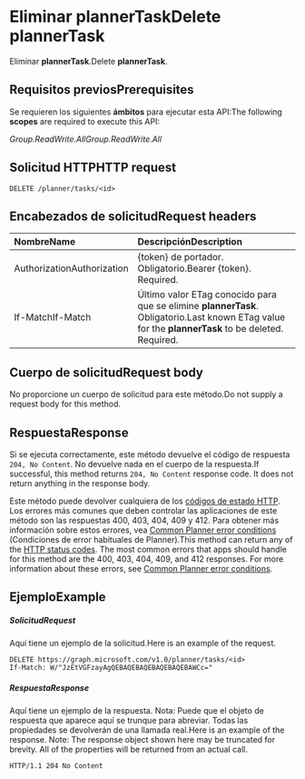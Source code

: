 # <a name="delete-plannertask"></a><span data-ttu-id="fed19-101">Eliminar plannerTask</span><span class="sxs-lookup"><span data-stu-id="fed19-101">Delete plannerTask</span></span>

<span data-ttu-id="fed19-102">Eliminar **plannerTask**.</span><span class="sxs-lookup"><span data-stu-id="fed19-102">Delete **plannerTask**.</span></span>
## <a name="prerequisites"></a><span data-ttu-id="fed19-103">Requisitos previos</span><span class="sxs-lookup"><span data-stu-id="fed19-103">Prerequisites</span></span>
<span data-ttu-id="fed19-104">Se requieren los siguientes **ámbitos** para ejecutar esta API:</span><span class="sxs-lookup"><span data-stu-id="fed19-104">The following **scopes** are required to execute this API:</span></span> 

<span data-ttu-id="fed19-105">*Group.ReadWrite.All*</span><span class="sxs-lookup"><span data-stu-id="fed19-105">*Group.ReadWrite.All*</span></span>
## <a name="http-request"></a><span data-ttu-id="fed19-106">Solicitud HTTP</span><span class="sxs-lookup"><span data-stu-id="fed19-106">HTTP request</span></span>
<!-- { "blockType": "ignored" } -->
```http
DELETE /planner/tasks/<id>
```
## <a name="request-headers"></a><span data-ttu-id="fed19-107">Encabezados de solicitud</span><span class="sxs-lookup"><span data-stu-id="fed19-107">Request headers</span></span>
| <span data-ttu-id="fed19-108">Nombre</span><span class="sxs-lookup"><span data-stu-id="fed19-108">Name</span></span>       | <span data-ttu-id="fed19-109">Descripción</span><span class="sxs-lookup"><span data-stu-id="fed19-109">Description</span></span>|
|:---------------|:----------|
| <span data-ttu-id="fed19-110">Authorization</span><span class="sxs-lookup"><span data-stu-id="fed19-110">Authorization</span></span>  | <span data-ttu-id="fed19-p101">{token} de portador. Obligatorio.</span><span class="sxs-lookup"><span data-stu-id="fed19-p101">Bearer {token}. Required.</span></span> |
| <span data-ttu-id="fed19-113">If-Match</span><span class="sxs-lookup"><span data-stu-id="fed19-113">If-Match</span></span>  | <span data-ttu-id="fed19-p102">Último valor ETag conocido para que se elimine **plannerTask**. Obligatorio.</span><span class="sxs-lookup"><span data-stu-id="fed19-p102">Last known ETag value for the **plannerTask** to be deleted. Required.</span></span>|

## <a name="request-body"></a><span data-ttu-id="fed19-116">Cuerpo de solicitud</span><span class="sxs-lookup"><span data-stu-id="fed19-116">Request body</span></span>
<span data-ttu-id="fed19-117">No proporcione un cuerpo de solicitud para este método.</span><span class="sxs-lookup"><span data-stu-id="fed19-117">Do not supply a request body for this method.</span></span>

## <a name="response"></a><span data-ttu-id="fed19-118">Respuesta</span><span class="sxs-lookup"><span data-stu-id="fed19-118">Response</span></span>

<span data-ttu-id="fed19-p103">Si se ejecuta correctamente, este método devuelve el código de respuesta `204, No Content`. No devuelve nada en el cuerpo de la respuesta.</span><span class="sxs-lookup"><span data-stu-id="fed19-p103">If successful, this method returns `204, No Content` response code. It does not return anything in the response body.</span></span>

<span data-ttu-id="fed19-p104">Este método puede devolver cualquiera de los [códigos de estado HTTP](../../../concepts/errors.md). Los errores más comunes que deben controlar las aplicaciones de este método son las respuestas 400, 403, 404, 409 y 412. Para obtener más información sobre estos errores, vea [Common Planner error conditions](../resources/planner_overview.md#common-planner-error-conditions) (Condiciones de error habituales de Planner).</span><span class="sxs-lookup"><span data-stu-id="fed19-p104">This method can return any of the [HTTP status codes](../../../concepts/errors.md). The most common errors that apps should handle for this method are the 400, 403, 404, 409, and 412 responses. For more information about these errors, see [Common Planner error conditions](../resources/planner_overview.md#common-planner-error-conditions).</span></span>

## <a name="example"></a><span data-ttu-id="fed19-124">Ejemplo</span><span class="sxs-lookup"><span data-stu-id="fed19-124">Example</span></span>
##### <a name="request"></a><span data-ttu-id="fed19-125">Solicitud</span><span class="sxs-lookup"><span data-stu-id="fed19-125">Request</span></span>
<span data-ttu-id="fed19-126">Aquí tiene un ejemplo de la solicitud.</span><span class="sxs-lookup"><span data-stu-id="fed19-126">Here is an example of the request.</span></span>
<!-- {
  "blockType": "request",
  "name": "delete_plannertask"
}-->
```http
DELETE https://graph.microsoft.com/v1.0/planner/tasks/<id>
If-Match: W/"JzEtVGFzayAgQEBAQEBAQEBAQEBAQEBAWCc="
```
##### <a name="response"></a><span data-ttu-id="fed19-127">Respuesta</span><span class="sxs-lookup"><span data-stu-id="fed19-127">Response</span></span>
<span data-ttu-id="fed19-p105">Aquí tiene un ejemplo de la respuesta. Nota: Puede que el objeto de respuesta que aparece aquí se trunque para abreviar. Todas las propiedades se devolverán de una llamada real.</span><span class="sxs-lookup"><span data-stu-id="fed19-p105">Here is an example of the response. Note: The response object shown here may be truncated for brevity. All of the properties will be returned from an actual call.</span></span>
<!-- {
  "blockType": "response",
  "truncated": true
} -->
```http
HTTP/1.1 204 No Content
```

<!-- uuid: 8fcb5dbc-d5aa-4681-8e31-b001d5168d79
2015-10-25 14:57:30 UTC -->
<!-- {
  "type": "#page.annotation",
  "description": "Delete plannerTask",
  "keywords": "",
  "section": "documentation",
  "tocPath": ""
}-->